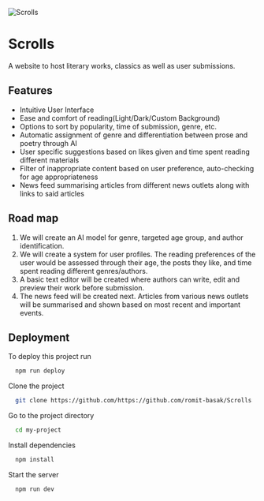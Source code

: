 ![Scrolls](https://github.com/romit-basak/Scrolls/blob/master/scrolls_logo.png)

# Scrolls

A website to host literary works, classics as well as user submissions.

## Features

- Intuitive User Interface
- Ease and comfort of reading(Light/Dark/Custom Background)
- Options to sort by popularity, time of submission, genre, etc.
- Automatic assignment of genre and differentiation between prose and poetry through AI
- User specific suggestions based on likes given and time spent reading different materials
- Filter of inappropriate content based on user preference, auto-checking for age appropriateness
- News feed summarising articles from different news outlets along with links to said articles

## Road map

1. We will create an AI model for genre, targeted age group, and author identification.
2. We will create a system for user profiles. The reading preferences of the user would be assessed through their age, the posts they like, and time spent reading different genres/authors.
3. A basic text editor will be created where authors can write, edit and preview their work before submission.
4. The news feed will be created next. Articles from various news outlets will be summarised and shown based on most recent and important events.

## Deployment

To deploy this project run

```bash
  npm run deploy
```
Clone the project

```bash
  git clone https://github.com/https://github.com/romit-basak/Scrolls
```

Go to the project directory

```bash
  cd my-project
```

Install dependencies

```bash
  npm install
```

Start the server

```bash
  npm run dev
```
